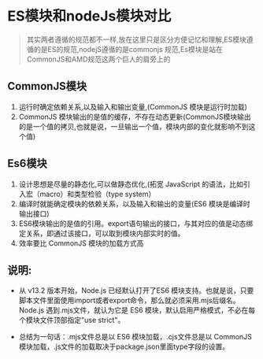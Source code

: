 # ES模块和nodeJs模块对比
> 其实两者遵循的规范都不一样,放在这里只是区分方便记忆和理解,ES模块遵循的是ES的规范,nodejS遵循的是commonjs 规范,Es模块是站在CommonJS和AMD规范这两个巨人的肩旁上的


## CommonJS模块
1. 运行时确定依赖关系,以及输入和输出变量,(CommonJS 模块是运行时加载)
2. CommonJS 模块输出的是值的缓存，不存在动态更新(CommonJS模块输出的是一个值的拷贝,也就是说，一旦输出一个值，模块内部的变化就影响不到这个值)


## Es6模块
1. 设计思想是尽量的静态化,可以做静态优化,(拓宽 JavaScript 的语法，比如引入宏（macro）和类型检验（type system）
2. 编译时就能确定模块的依赖关系，以及输入和输出的变量(ES6 模块是编译时输出接口)
3. ES6模块输出的是值的引用。export语句输出的接口，与其对应的值是动态绑定关系，即通过该接口，可以取到模块内部实时的值。
4. 效率要比 CommonJS 模块的加载方式高


## 说明:
- 从 v13.2 版本开始，Node.js 已经默认打开了ES6 模块支持。也就是说，只要脚本文件里面使用import或者export命令，那么就必须采用.mjs后缀名。Node.js 遇到.mjs文件，就认为它是 ES6 模块，默认启用严格模式，不必在每个模块文件顶部指定"use strict"。

- 总结为一句话：.mjs文件总是以 ES6 模块加载，.cjs文件总是以 CommonJS 模块加载，.js文件的加载取决于package.json里面type字段的设置。